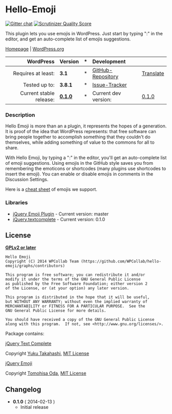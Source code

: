 # Hello-Emoji
[![Gitter chat](https://badges.gitter.im/WPCollab/hello-emoji.png)](https://gitter.im/WPCollab/hello-emoji)
[![Scrutinizer Quality Score](https://scrutinizer-ci.com/g/WPCollab/hello-emoji/badges/quality-score.png?s=c6bd803b8f7a81825ef645778313b2a2de2fdb5e)](https://scrutinizer-ci.com/g/WPCollab/hello-emoji/)

This plugin lets you use emojis in WordPress. Just start by typing ":" in the editor, and get an auto-complete list of emojis suggestions.

[Homepage][1.1] | [WordPress.org][1.2]

| WordPress					| Version			| *		| Development				|					|
| ----:						| :----				| :---: | :----						| :----				|
| Requires at least:		| __3.1__			| *		| [GitHub-Repository][1.3]	| [Translate][1.6]	|
| Tested up to:				| __3.8.1__			| *		| [Issue-Tracker][1.4]		|					|
| Current stable release:	| __[0.1.0][1.5]__	| *		| Current dev version:		| [0.1.0][1.7]	|

[1.1]: https://github.com/WPCollab/hello-emoji
[1.2]: http://wordpress.org/plugins/hello-emoji/
[1.3]: https://github.com/WPCollab/hello-emoji
[1.4]: https://github.com/WPCollab/hello-emoji/issues
[1.5]: https://github.com/WPCollab/hello-emoji/tree/v0.1.0
[1.6]: #http://wp-translate.org/projects/hello-emoji
[1.7]: https://github.com/WPCollab/hello-emoji/archive/master.zip

### Description
Hello Emoji is more than an a plugin, it represents the hopes of a generation. It is proof of the idea that WordPress represents: that free software can bring people together to accomplish something that they couldn't do themselves, while adding something of value to the commons for all to share.

With Hello Emoji, by typing a ":" in the editor, you'll get an auto-complete list of emoji suggestions. Using emojis in the GitHub style saves you from remembering the emoticons or shortcodes (many plugins use shortcodes to insert the emoji). You can enable or disable emojis in comments in the Discussion Settings.

Here is a [cheat sheet](http://www.emoji-cheat-sheet.com/ "Emoji Cheat Sheet") of emojis we support.


### Libraries
* [jQuery Emoji Plugin](https://github.com/linyows/jquery-emoji) - Current version: master
* [jQuery.textcomplete](https://github.com/yuku-t/jquery-textcomplete) - Current version: 0.1.0


## License
__[GPLv2 or later](http://www.gnu.org/licenses/gpl-2.0.html)__

```
Hello Emoji
Copyright (C) 2014 WPCollab Team (https://github.com/WPCollab/hello-emoji/graphs/contributors)

This program is free software; you can redistribute it and/or
modify it under the terms of the GNU General Public License
as published by the Free Software Foundation; either version 2
of the License, or (at your option) any later version.

This program is distributed in the hope that it will be useful,
but WITHOUT ANY WARRANTY; without even the implied warranty of
MERCHANTABILITY or FITNESS FOR A PARTICULAR PURPOSE.  See the
GNU General Public License for more details.

You should have received a copy of the GNU General Public License
along with this program.  If not, see <http://www.gnu.org/licenses/>.
```

Package contains:

[jQuery Text Complete](https://github.com/yuku-t/jquery-textcomplete)

Copyright [Yuku Takahashi](https://github.com/yuku-t), [MIT License](http://opensource.org/licenses/MIT)

[jQuery Emoji](https://github.com/linyows/jquery-emoji)

Copyright [Tomohisa Oda](http://tomohisaoda.com/), [MIT License](http://opensource.org/licenses/MIT)


## Changelog
* __0.1.0__ ( 2014-02-13 )
    * Initial release

[4.1]: https://github.com/WPCollab/hello-emoji/issues
